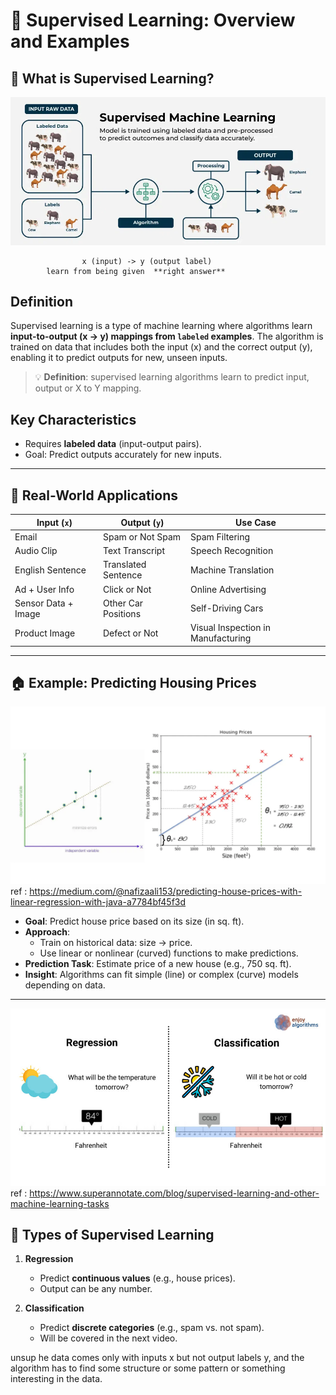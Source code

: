 # 🧠 Supervised Learning: Overview and Examples

## 📌 What is Supervised Learning?
![alt text](image.png)

                    x (input) -> y (output label)
            learn from being given  **right answer**

## Definition
Supervised learning is a type of machine learning where algorithms learn **input-to-output (x → y) mappings from `labeled` examples**. The algorithm is trained on data that includes both the input (x) and the correct output (y), enabling it to predict outputs for new, unseen inputs.
> 💡 **Definition**: supervised learning algorithms learn to predict input, output or X to Y mapping.

## Key Characteristics
- Requires **labeled data** (input-output pairs).
- Goal: Predict outputs accurately for new inputs.

---

## 🧪 Real-World Applications

| Input (`x`)             | Output (`y`)         | Use Case                         |
|-------------------------|----------------------|----------------------------------|
| Email                   | Spam or Not Spam     | Spam Filtering                   |
| Audio Clip              | Text Transcript      | Speech Recognition               |
| English Sentence        | Translated Sentence  | Machine Translation              |
| Ad + User Info          | Click or Not         | Online Advertising               |
| Sensor Data + Image     | Other Car Positions  | Self-Driving Cars                |
| Product Image           | Defect or Not        | Visual Inspection in Manufacturing |

---

## 🏠 Example: Predicting Housing Prices

![alt text](image-2.png)
ref : https://medium.com/@nafizaali153/predicting-house-prices-with-linear-regression-with-java-a7784bf45f3d

- **Goal**: Predict house price based on its size (in sq. ft).
- **Approach**:
  - Train on historical data: size → price.
  - Use linear or nonlinear (curved) functions to make predictions.
- **Prediction Task**: Estimate price of a new house (e.g., 750 sq. ft).
- **Insight**: Algorithms can fit simple (line) or complex (curve) models depending on data.

---

![alt text](image-1.png)
ref : https://www.superannotate.com/blog/supervised-learning-and-other-machine-learning-tasks

## 🧩 Types of Supervised Learning

1. **Regression**
   - Predict **continuous values** (e.g., house prices).
   - Output can be any number.


   

2. **Classification**
   - Predict **discrete categories** (e.g., spam vs. not spam).
   - Will be covered in the next video.


unsup he data comes only with inputs x but not output labels y, and the algorithm has to find some structure or some pattern or something interesting in the data.